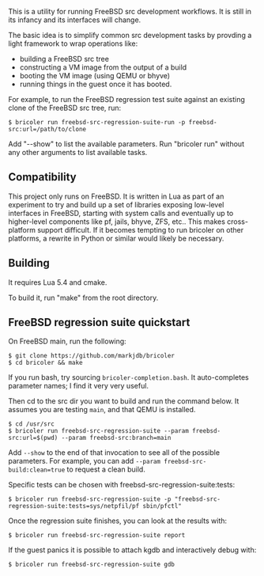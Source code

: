 This is a utility for running FreeBSD src development workflows.  It is still
in its infancy and its interfaces will change.

The basic idea is to simplify common src development tasks by provding a light
framework to wrap operations like:
- building a FreeBSD src tree
- constructing a VM image from the output of a build
- booting the VM image (using QEMU or bhyve)
- running things in the guest once it has booted.

For example, to run the FreeBSD regression test suite against an existing clone
of the FreeBSD src tree, run:

```
$ bricoler run freebsd-src-regression-suite-run -p freebsd-src:url=/path/to/clone
```

Add "--show" to list the available parameters.  Run "bricoler run" without any
other arguments to list available tasks.

## Compatibility

This project only runs on FreeBSD.  It is written in Lua as part of an experiment
to try and build up a set of libraries exposing low-level interfaces in FreeBSD,
starting with system calls and eventually up to higher-level components like
pf, jails, bhyve, ZFS, etc..  This makes cross-platform support difficult.  If
it becomes tempting to run bricoler on other platforms, a rewrite in Python or
similar would likely be necessary.

## Building

It requires Lua 5.4 and cmake.

To build it, run "make" from the root directory.

## FreeBSD regression suite quickstart

On FreeBSD main, run the following:

```
$ git clone https://github.com/markjdb/bricoler
$ cd bricoler && make
```

If you run bash, try sourcing `bricoler-completion.bash`.
It auto-completes parameter names; I find it very very useful.

Then cd to the src dir you want to build and run the command below.
It assumes you are testing `main`, and that QEMU is installed.

```
$ cd /usr/src
$ bricoler run freebsd-src-regression-suite --param freebsd-src:url=$(pwd) --param freebsd-src:branch=main
```

Add `--show` to the end of that invocation to see all of the possible parameters.
For example, you can add `--param freebsd-src-build:clean=true` to request a clean build.

Specific tests can be chosen with freebsd-src-regression-suite:tests:

```
$ bricoler run freebsd-src-regression-suite -p "freebsd-src-regression-suite:tests=sys/netpfil/pf sbin/pfctl"
```


Once the regression suite finishes, you can look at the results with:
```
$ bricoler run freebsd-src-regression-suite report
```

If the guest panics it is possible to attach kgdb and interactively debug with:

```
$ bricoler run freebsd-src-regression-suite gdb
```
